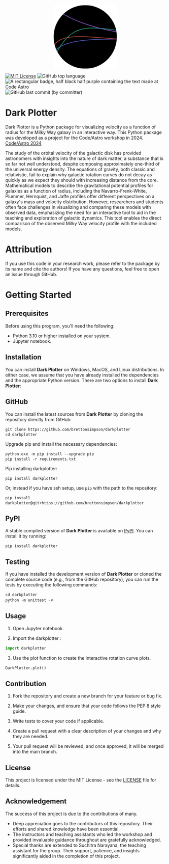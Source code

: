 <p align = "center">
  <img src = "./images/Darkplotter_logo.png" width = "200" height = "200" alt = "DarkPlotter logo" align = "center">
</p>

[![MIT License](https://img.shields.io/badge/License-MIT-green.svg)](https://choosealicense.com/licenses/mit/)  ![GitHub top language](https://img.shields.io/github/languages/top/brettonsimpson/group-13)  ![A rectangular badge, half black half purple containing the text made at Code Astro](https://img.shields.io/badge/Made%20at-Code/Astro-blueviolet.svg)  ![GitHub last commit (by committer)](https://img.shields.io/github/last-commit/brettonsimpson/group-13)

# Dark Plotter

Dark Plotter is a Python package for visualizing velocity as a function of radius for the Milky Way galaxy in an interactive way. This Python package was developed as a project for the Code/Astro workshop in 2024. [Code/Astro 2024](https://github.com/semaphoreP/codeastro)

The study of the orbital velocity of the galactic disk has provided astronomers with insights into the nature of dark matter, a substance that is so far not well understood, despite composing approximately one-third of the universal energy density. The equations of gravity, both classic and relativistic, fail to explain why galactic rotation curves do not decay as quickly as we expect they should with increasing distance from the core. Mathematical models to describe the gravitational potential profiles for galaxies as a function of radius, including the Navarro-Frenk-White, Plummer, Hernquist, and Jaffe profiles offer different perspectives on a galaxy's mass and velocity distribution. However, researchers and students often face challenges in visualizing and comparing these models with observed data, emphasizing the need for an interactive tool to aid in the teaching and exploration of galactic dynamics. This tool enables the direct comparison of the observed Milky Way velocity profile with the included models. 

# Attribution
If you use this code in your research work, please refer to the package by its name and cite the authors! If you have any questions, feel free to open an issue through GitHub.

# Getting Started

## Prerequisites

Before using this program, you'll need the following:

* Python 3.10 or higher installed on your system.
* Jupyter notebook.

## Installation

You can install **Dark Plotter** on Windows, MacOS, and Linux distributions. In either case, we assume that you have already installed the dependencies and the appropriate Python version. There are two options to install **Dark Plotter**:

## GitHub

You can install the latest sources from **Dark Plotter** by cloning the repository directly from GitHub:
```
git clone https://github.com/brettonsimpson/darkplotter
cd darkplotter
```
Upgrade pip and install the necessary dependencies:
```
python.exe -m pip install --upgrade pip
pip install -r requirements.txt
```
Pip installing darkplotter:
```
pip install darkplotter
```
Or, instead if you have ssh setup, use `pip` with the path to the repository:
```
pip install darkplotter@git+https://github.com/brettonsimpson/darkplotter
```

## PyPI
A stable compiled version of **Dark Plotter** is available on [PyPI](https://pypi.org/). You can install it by running:
```
pip install darkplotter
```

## Testing

If you have installed the development version of **Dark Plotter** or cloned the complete source code (e.g., from the GitHub repository), you can run the tests by executing the following commands:

```python
cd darkplotter
python -m unittest -v
```

## Usage

1. Open Jupyter notebook.

2. Import the darkplotter :
``` python
import darkplotter
```
3. Use the plot function to create the interactive rotation curve plots.
``` python
DarkPlotter.plot()
```

## Contribution
1. Fork the repository and create a new branch for your feature or bug fix.

2. Make your changes, and ensure that your code follows the PEP 8 style guide.

3. Write tests to cover your code if applicable.

4. Create a pull request with a clear description of your changes and why they are needed.

5. Your pull request will be reviewed, and once approved, it will be merged into the main branch.

## License
This project is licensed under the MIT License - see the [LICENSE](https://github.com/brettonsimpson/group-13/blob/develop/LICENSE) file for details.

## Acknowledgement
The success of this project is due to the contributions of many.

* Deep appreciation goes to the contributors of this repository. Their efforts and shared knowledge have been essential.
* The instructors and teaching assistants who led the workshop and provided invaluable guidance throughout are gratefully acknowledged.
* Special thanks are extended to Suchitra Narayana, the teaching assistant for the group. Their support, patience, and insights significantly aided in the completion of this project.

